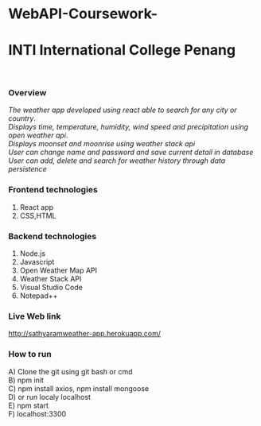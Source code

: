 # WebAPI-Coursework-

<b><h1>INTI International College Penang</b></h1>
<br>

<b><h3>Overview</b><br></h3>
*The weather app developed using react able to search for any city or country*.<br>
*Displays time, temperature, humidity, wind speed and precipitation using open weather api*.<br>
*Displays moonset and moonrise using weather stack api*<br>
*User can change name and password and save current detail in database*<br>
*User can add, delete and search for weather history through data persistence*</b>

<b><h3>Frontend technologies</b><br></h3>
1. React app<br>
2. CSS,HTML<br>

<b><h3>Backend technologies</b><br></h3>
1. Node.js<br>
2. Javascript<br>
3. Open Weather Map API<br>
4. Weather Stack API<br>
5. Visual Studio Code<br>
6. Notepad++<br>

<b><h3>Live Web link</b><br></h3>
http://sathyaramweather-app.herokuapp.com/

<b><h3>How to run</b><br></h3>
A) Clone the git using git bash or cmd<br>
B) npm init <br>
C) npm install axios, npm install mongoose<br>
D) or run localy localhost<br>
E) npm start<br>
F) localhost:3300<br>





